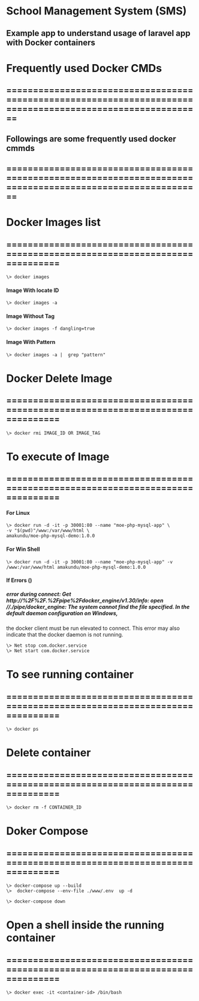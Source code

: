 # School Management System (SMS)
## Example app to understand usage of laravel app with Docker containers


# Frequently used Docker CMDs  
## ===========================================================================================================
## Followings are some frequently used docker cmmds
## ===========================================================================================================

# Docker Images list
## ================================================================================ 
    \> docker images
#### Image With locate ID    
    \> docker images -a   						 
#### Image Without Tag
    \> docker images -f dangling=true   	    
#### Image With Pattern
    \> docker images -a |  grep "pattern"   		

# Docker Delete Image
## ================================================================================ 
    \> docker rmi IMAGE_ID OR IMAGE_TAG

# To execute of Image
## ================================================================================ 
#### For Linux 
    \> docker run -d -it -p 30001:80 --name "moe-php-mysql-app" \
    -v "$(pwd)"/www:/var/www/html \
    amakundu/moe-php-mysql-demo:1.0.0
#### For Win Shell
    \> docker run -d -it -p 30001:80 --name "moe-php-mysql-app" -v /www:/var/www/html amakundu/moe-php-mysql-demo:1.0.0

#### If Errors ()
##### error during connect: Get http://%2F%2F.%2Fpipe%2Fdocker_engine/v1.30/info: open //./pipe/docker_engine: The system cannot find the file specified. In the default daemon configuration on Windows, 
the docker client must be run elevated to connect. This error may also indicate that the docker daemon is not running.

    \> Net stop com.docker.service
    \> Net start com.docker.service

# To see running container
## ================================================================================ 
    \> docker ps

# Delete container
## ================================================================================ 
    \> docker rm -f CONTAINER_ID

# Doker Compose
## ================================================================================ 
    \> docker-compose up --build
    \>  docker-compose --env-file ./www/.env  up -d

    \> docker-compose down 

# Open a shell inside the running container
## ================================================================================ 
    \> docker exec -it <container-id> /bin/bash